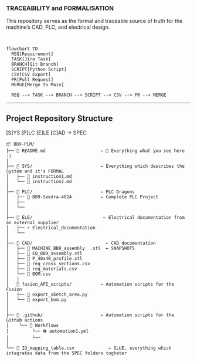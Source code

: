 ### TRACEABILITY and FORMALISATION
This repository serves as the formal and traceable source of truth for the machine’s CAD, PLC, and electrical design.

##  

```mermaid

flowchart TD
  REQ[Requirement]
  TASK[Jira Task]
  BRANCH[Git Branch]
  SCRIPT[Python Script]
  CSV[CSV Export]
  PR[Pull Request]
  MERGE[Merge to Main]

  REQ --> TASK --> BRANCH --> SCRIPT --> CSV --> PR --> MERGE
```

---

## Project Repository Structure 
[S]YS [P]LC [E]LE [C]AD -> SPEC
```
📦 BB9-PLM/	
├── 📘 README.md                     ← 🧭 Everything what you see here :)
│
├── 📁 SYS/                          ← Everything which describes the System and it's FORMAL
│   ├── 📘 instruction1.md
│   └── 📘 instruction2.md
│
├── 📁 PLC/                          ← PLC Dragons
│   ├── 🐲 BB9-Seedra-4024           ← Complete PLC Project
│   ├──  
│   └── 
│
├── 📁 ELE/                           ← Electrical documentation from an external supplier
│   ├── ⚡ Electrical_documentation
│   └── 
│
├── 📁 CAD/                    	      ← CAD documentation
│   ├── 🧊 MACHINE_BB9_assembly	.stl  ← SNAPSHOTS 
│   ├── 🧊 EQ_BB9_assembly.stl
│   ├──	🧊 P_40x40_profile.stl
│   ├── 📗 req_cross_sections.csv
│   ├──	📗 req_materials.csv
│   └── 📗 BOM.csv
│   │
│   📁 fusion_API_scripts/           ← Automation scripts for the Fusion 
│   ├── 🐍 export_sketch_area.py
│   └── 🐍 export_bom.py 
│
│
├── 📁 .github/                      ← Automation scripts for the Github actions
│    └── 📁 Workflows
│         └── ⚽ automation1.yml
│         └── 
│
└── 📘 IO_mapping_table.csv	           ← GLUE, everything which integrates data from the SPEC folders togheter


